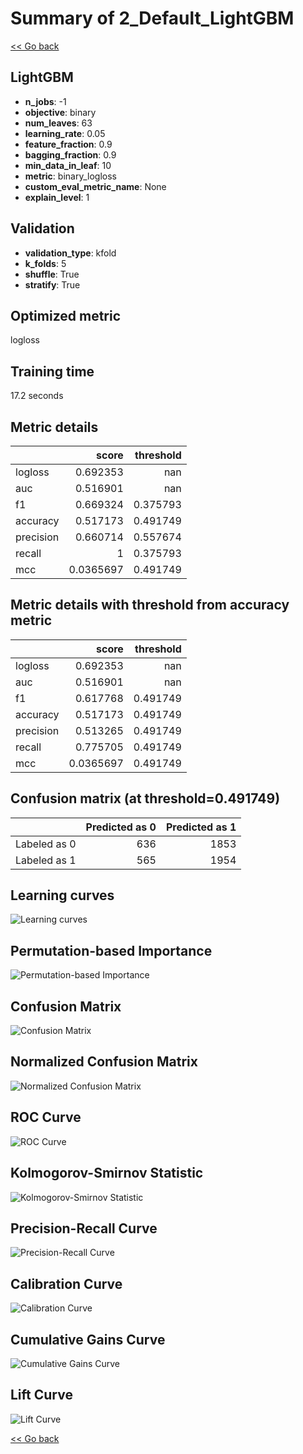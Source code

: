 # Summary of 2_Default_LightGBM

[<< Go back](../README.md)


## LightGBM
- **n_jobs**: -1
- **objective**: binary
- **num_leaves**: 63
- **learning_rate**: 0.05
- **feature_fraction**: 0.9
- **bagging_fraction**: 0.9
- **min_data_in_leaf**: 10
- **metric**: binary_logloss
- **custom_eval_metric_name**: None
- **explain_level**: 1

## Validation
 - **validation_type**: kfold
 - **k_folds**: 5
 - **shuffle**: True
 - **stratify**: True

## Optimized metric
logloss

## Training time

17.2 seconds

## Metric details
|           |     score |   threshold |
|:----------|----------:|------------:|
| logloss   | 0.692353  |  nan        |
| auc       | 0.516901  |  nan        |
| f1        | 0.669324  |    0.375793 |
| accuracy  | 0.517173  |    0.491749 |
| precision | 0.660714  |    0.557674 |
| recall    | 1         |    0.375793 |
| mcc       | 0.0365697 |    0.491749 |


## Metric details with threshold from accuracy metric
|           |     score |   threshold |
|:----------|----------:|------------:|
| logloss   | 0.692353  |  nan        |
| auc       | 0.516901  |  nan        |
| f1        | 0.617768  |    0.491749 |
| accuracy  | 0.517173  |    0.491749 |
| precision | 0.513265  |    0.491749 |
| recall    | 0.775705  |    0.491749 |
| mcc       | 0.0365697 |    0.491749 |


## Confusion matrix (at threshold=0.491749)
|              |   Predicted as 0 |   Predicted as 1 |
|:-------------|-----------------:|-----------------:|
| Labeled as 0 |              636 |             1853 |
| Labeled as 1 |              565 |             1954 |

## Learning curves
![Learning curves](learning_curves.png)

## Permutation-based Importance
![Permutation-based Importance](permutation_importance.png)
## Confusion Matrix

![Confusion Matrix](confusion_matrix.png)


## Normalized Confusion Matrix

![Normalized Confusion Matrix](confusion_matrix_normalized.png)


## ROC Curve

![ROC Curve](roc_curve.png)


## Kolmogorov-Smirnov Statistic

![Kolmogorov-Smirnov Statistic](ks_statistic.png)


## Precision-Recall Curve

![Precision-Recall Curve](precision_recall_curve.png)


## Calibration Curve

![Calibration Curve](calibration_curve_curve.png)


## Cumulative Gains Curve

![Cumulative Gains Curve](cumulative_gains_curve.png)


## Lift Curve

![Lift Curve](lift_curve.png)



[<< Go back](../README.md)
